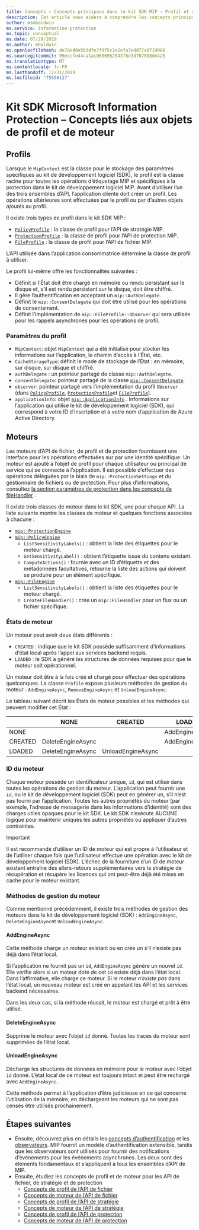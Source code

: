 ```yaml
---
title: Concepts – Concepts principaux dans le kit SDK MIP – Profil et moteur
description: Cet article vous aidera à comprendre les concepts principaux du kit SDK, appelés profil et moteur, qui sont créés pendant l’initialisation de l’application.
author: msmbaldwin
ms.service: information-protection
ms.topic: conceptual
ms.date: 07/29/2019
ms.author: mbaldwin
ms.openlocfilehash: de78ed0e5b3dfe7f9f5c1e2efa7edd77a0719986
ms.sourcegitcommit: 99eccfe44ca1ac0606952543f6d3d767088de425
ms.translationtype: MT
ms.contentlocale: fr-FR
ms.lasthandoff: 12/31/2019
ms.locfileid: "75556127"
---
```

# <a name="microsoft-information-protection-sdk---profile-and-engine-object-concepts"></a>Kit SDK Microsoft Information Protection – Concepts liés aux objets de profil et de moteur

## <a name="profiles"></a>Profils

Lorsque le `MipContext` est la classe pour le stockage des paramètres spécifiques au kit de développement logiciel (SDK), le profil est la classe racine pour toutes les opérations d’étiquetage MIP et spécifiques à la protection dans le kit de développement logiciel MIP. Avant d’utiliser l’un des trois ensembles d’API, l’application cliente doit créer un profil. Les opérations ultérieures sont effectuées par le profil ou par d’autres objets *ajoutés* au profil.

Il existe trois types de profil dans le kit SDK MIP :

- [`PolicyProfile`](reference/class_mip_policyprofile.md) : la classe de profil pour l’API de stratégie MIP.
- [`ProtectionProfile`](reference/class_mip_protectionprofile.md) : la classe de profil pour l’API de protection MIP.
- [`FileProfile`](reference/class_mip_fileprofile.md) : la classe de profil pour l’API de fichier MIP.

L’API utilisée dans l’application consommatrice détermine la classe de profil à utiliser.

Le profil lui-même offre les fonctionnalités suivantes :

- Définit si l’État doit être chargé en mémoire ou rendu persistant sur le disque et, s’il est rendu persistant sur le disque, doit être chiffré.
- Il gère l’authentification en acceptant un `mip::AuthDelegate`.
- Définit le `mip::ConsentDelegate` qui doit être utilisé pour les opérations de consentement.
- Définit l’implémentation de `mip::FileProfile::Observer` qui sera utilisée pour les rappels asynchrones pour les opérations de profil.

### <a name="profile-settings"></a>Paramètres du profil

- `MipContext`: objet `MipContext` qui a été initialisé pour stocker les informations sur l’application, le chemin d’accès à l’État, etc.
- `CacheStorageType`: définit le mode de stockage de l’État : en mémoire, sur disque, sur disque et chiffré.
- `authDelegate` : un pointeur partagé de classe `mip::AuthDelegate`.
- `consentDelegate`: pointeur partagé de la classe [`mip::ConsentDelegate`](reference/class_mip_consentdelegate.md).
- `observer`: pointeur partagé vers l’implémentation du profil `Observer` (dans [`PolicyProfile`](reference/class_mip_policyprofile_observer.md), [`ProtectionProfile`](reference/class_mip_protectionprofile_observer.md)et [`FileProfile`](reference/class_mip_fileprofile_observer.md)).
- `applicationInfo`: objet [`mip::ApplicationInfo`](reference/mip-enums-and-structs.md#structures) . Informations sur l’application qui utilise le kit de développement logiciel (SDK), qui correspond à votre ID d’inscription et à votre nom d’application de Azure Active Directory.

## <a name="engines"></a>Moteurs

Les moteurs d’API de fichier, de profil et de protection fournissent une interface pour les opérations effectuées sur par une identité spécifique. Un moteur est ajouté à l’objet de profil pour chaque utilisateur ou principal de service qui se connecte à l’application. Il est possible d’effectuer des opérations déléguées par le biais de `mip::ProtectionSettings` et du gestionnaire de fichiers ou de protection. Pour plus d’informations, consultez [la section paramètres de protection dans les concepts de fileHandler](concept-handler-file-cpp.md) .

Il existe trois classes de moteur dans le kit SDK, une pour chaque API. La liste suivante montre les classes de moteur et quelques fonctions associées à chacune :

- [`mip::ProtectionEngine`](reference/class_mip_protectionengine.md)
- [`mip::PolicyEngine`](reference/class_mip_policyengine.md)
  - `ListSensitivityLabels()` : obtient la liste des étiquettes pour le moteur chargé.
  - `GetSensitivityLabel()` : obtient l’étiquette issue du contenu existant.
  - `ComputeActions()` : fournie avec un ID d’étiquette et des métadonnées facultatives, retourne la liste des actions qui doivent se produire pour un élément spécifique.
- [`mip::FileEngine`](reference/class_mip_fileengine.md)
  - `ListSensitivityLabels()` : obtient la liste des étiquettes pour le moteur chargé.
  - `CreateFileHandler()` : crée un `mip::FileHandler` pour un flux ou un fichier spécifique.

### <a name="engine-states"></a>États de moteur

Un moteur peut avoir deux états différents :

- `CREATED` : indique que le kit SDK possède suffisamment d’informations d’état local après l’appel aux services backend requis.
- `LOADED` : le SDK a généré les structures de données requises pour que le moteur soit opérationnel.

Un moteur doit être à la fois créé et chargé pour effectuer des opérations quelconques. La classe `Profile` expose plusieurs méthodes de gestion du moteur : `AddEngineAsync`, `RemoveEngineAsync` et `UnloadEngineAsync`.

Le tableau suivant décrit les États de moteur possibles et les méthodes qui peuvent modifier cet État :

|         | NONE              | CREATED           | LOADED         |
|---------|-------------------|-------------------|----------------|
| NONE    |                   |                   | AddEngineAsync |
| CREATED | DeleteEngineAsync |                   | AddEngineAsync |
| LOADED  | DeleteEngineAsync | UnloadEngineAsync |                |

### <a name="engine-id"></a>ID du moteur

Chaque moteur possède un identificateur unique, `id`, qui est utilisé dans toutes les opérations de gestion du moteur. L’application peut fournir une `id`, ou le kit de développement logiciel (SDK) peut en générer un, s’il n’est pas fourni par l’application. Toutes les autres propriétés du moteur (par exemple, l’adresse de messagerie dans les informations d’identité) sont des charges utiles opaques pour le kit SDK. Le kit SDK n’exécute AUCUNE logique pour maintenir uniques les autres propriétés ou appliquer d’autres contraintes.

> [!IMPORTANT]
> Il est recommandé d’utiliser un ID de moteur qui est propre à l’utilisateur et de l’utiliser chaque fois que l’utilisateur effectue une opération avec le kit de développement logiciel (SDK). L’échec de la fourniture d’un ID de moteur existant entraîne des allers-retours supplémentaires vers la stratégie de récupération et récupère les licences qui ont peut-être déjà été mises en cache pour le moteur existant.

### <a name="engine-management-methods"></a>Méthodes de gestion du moteur

Comme mentionné précédemment, il existe trois méthodes de gestion des moteurs dans le kit de développement logiciel (SDK) : `AddEngineAsync`, `DeleteEngineAsync`et `UnloadEngineAsync`.

#### <a name="addengineasync"></a>AddEngineAsync

Cette méthode charge un moteur existant ou en crée un s’il n’existe pas déjà dans l’état local.

Si l’application ne fournit pas un `id`, `AddEngineAsync` génère un nouvel `id`. Elle vérifie alors si un moteur doté de cet `id` existe déjà dans l’état local. Dans l’affirmative, elle charge ce moteur. Si le moteur *n’existe pas* dans l’état local, un nouveau moteur est créé en appelant les API et les services backend nécessaires.

Dans les deux cas, si la méthode réussit, le moteur est chargé et prêt à être utilisé.

#### <a name="deleteengineasync"></a>DeleteEngineAsync

Supprime le moteur avec l’objet `id` donné. Toutes les traces du moteur sont supprimées de l’état local.

#### <a name="unloadengineasync"></a>UnloadEngineAsync

Décharge les structures de données en mémoire pour le moteur avec l’objet `id` donné. L’état local de ce moteur est toujours intact et peut être rechargé avec `AddEngineAsync`.

Cette méthode permet à l’application d’être judicieuse en ce qui concerne l’utilisation de la mémoire, en déchargeant les moteurs qui ne sont pas censés être utilisés prochainement.

## <a name="next-steps"></a>Étapes suivantes

- Ensuite, découvrez plus en détails les [concepts d’authentification](concept-authentication-cpp.md) et les [observateurs](concept-async-observers.md). MIP fournit un modèle d’authentification extensible, tandis que les observateurs sont utilisés pour fournir des notifications d’événements pour les événements asynchrones. Les deux sont des éléments fondamentaux et s’appliquent à tous les ensembles d’API de MIP.
- Ensuite, étudiez les concepts de profil et de moteur pour les API de fichier, de stratégie et de protection
  - [Concepts de profil de l’API de fichier](concept-profile-engine-file-profile-cpp.md)
  - [Concepts de moteur de l’API de fichier](concept-profile-engine-file-engine-cpp.md)
  - [Concepts de profil de l’API de stratégie](concept-profile-engine-file-profile-cpp.md)
  - [Concepts de moteur de l’API de stratégie](concept-profile-engine-file-engine-cpp.md)
  - [Concepts de profil de l’API de protection](concept-profile-engine-file-profile-cpp.md)
  - [Concepts de moteur de l’API de protection](concept-profile-engine-file-engine-cpp.md)  

